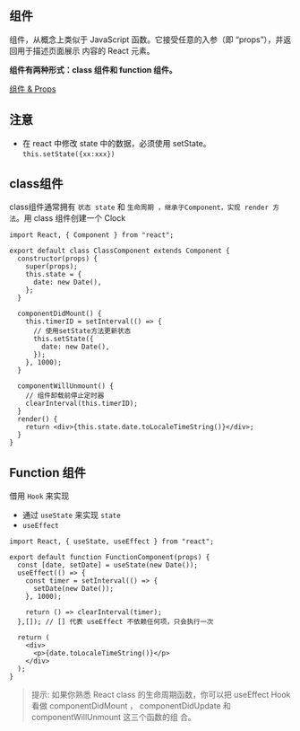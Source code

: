 ## 组件

组件，从概念上类似于 JavaScript 函数。它接受任意的⼊参（即 “props”），并返回⽤于描述⻚⾯展示
内容的 React 元素。



**组件有两种形式：class 组件和 function 组件。**

[组件 & Props](https://zh-hans.reactjs.org/docs/components-and-props.html)

## 注意

+ 在 react 中修改 state 中的数据，必须使用 setState。`this.setState({xx:xxx})`





## class组件

class组件通常拥有 `状态 state` 和 `⽣命周期 ，继承于Component，实现 render ⽅法`。⽤ class 组件创建⼀个 Clock

```react
import React, { Component } from "react";

export default class ClassComponent extends Component {
  constructor(props) {
    super(props);
    this.state = {
      date: new Date(),
    };
  }

  componentDidMount() {
    this.timerID = setInterval(() => {
      // 使⽤setState⽅法更新状态
      this.setState({
        date: new Date(),
      });
    }, 1000);
  }

  componentWillUnmount() {
    // 组件卸载前停⽌定时器
    clearInterval(this.timerID);
  }
  render() {
    return <div>{this.state.date.toLocaleTimeString()}</div>;
  }
}

```





## Function 组件

借用 `Hook` 来实现

+ 通过 `useState`  来实现 `state`
+ `useEffect` 

```react
import React, { useState, useEffect } from "react";

export default function FunctionComponent(props) {
  const [date, setDate] = useState(new Date());
  useEffect(() => {
    const timer = setInterval(() => {
      setDate(new Date());
    }, 1000);

    return () => clearInterval(timer);
  },[]); // [] 代表 useEffect 不依赖任何项，只会执行一次

  return (
    <div>
      <p>{date.toLocaleTimeString()}</p>
    </div>
  );
}
```



>提示: 如果你熟悉 React class 的⽣命周期函数，你可以把 useEffect Hook 看做
componentDidMount ， componentDidUpdate 和 componentWillUnmount 这三个函数的组
合。

